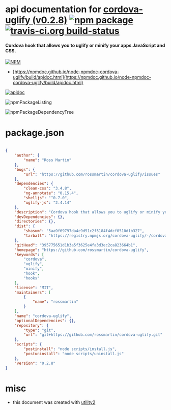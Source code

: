 # api documentation for  [cordova-uglify (v0.2.8)](https://github.com/rossmartin/cordova-uglify)  [![npm package](https://img.shields.io/npm/v/npmdoc-cordova-uglify.svg?style=flat-square)](https://www.npmjs.org/package/npmdoc-cordova-uglify) [![travis-ci.org build-status](https://api.travis-ci.org/npmdoc/node-npmdoc-cordova-uglify.svg)](https://travis-ci.org/npmdoc/node-npmdoc-cordova-uglify)
#### Cordova hook that allows you to uglify or minify your apps JavaScript and CSS.

[![NPM](https://nodei.co/npm/cordova-uglify.png?downloads=true&downloadRank=true&stars=true)](https://www.npmjs.com/package/cordova-uglify)

- [https://npmdoc.github.io/node-npmdoc-cordova-uglify/build/apidoc.html](https://npmdoc.github.io/node-npmdoc-cordova-uglify/build/apidoc.html)

[![apidoc](https://npmdoc.github.io/node-npmdoc-cordova-uglify/build/screenCapture.buildCi.browser.%252Ftmp%252Fbuild%252Fapidoc.html.png)](https://npmdoc.github.io/node-npmdoc-cordova-uglify/build/apidoc.html)

![npmPackageListing](https://npmdoc.github.io/node-npmdoc-cordova-uglify/build/screenCapture.npmPackageListing.svg)

![npmPackageDependencyTree](https://npmdoc.github.io/node-npmdoc-cordova-uglify/build/screenCapture.npmPackageDependencyTree.svg)



# package.json

```json

{
    "author": {
        "name": "Ross Martin"
    },
    "bugs": {
        "url": "https://github.com/rossmartin/cordova-uglify/issues"
    },
    "dependencies": {
        "clean-css": "3.4.8",
        "ng-annotate": "0.15.4",
        "shelljs": "^0.7.0",
        "uglify-js": "2.4.14"
    },
    "description": "Cordova hook that allows you to uglify or minify your apps JavaScript and CSS.",
    "devDependencies": {},
    "directories": {},
    "dist": {
        "shasum": "5aa9f69797da4c9d51c2f5184f4dcf0510d1b327",
        "tarball": "https://registry.npmjs.org/cordova-uglify/-/cordova-uglify-0.2.8.tgz"
    },
    "gitHead": "395775651d1b3a5f3625e4fa3d3ec2ca823664b1",
    "homepage": "https://github.com/rossmartin/cordova-uglify",
    "keywords": [
        "cordova",
        "uglify",
        "minify",
        "hook",
        "hooks"
    ],
    "license": "MIT",
    "maintainers": [
        {
            "name": "rossmartin"
        }
    ],
    "name": "cordova-uglify",
    "optionalDependencies": {},
    "repository": {
        "type": "git",
        "url": "git+https://github.com/rossmartin/cordova-uglify.git"
    },
    "scripts": {
        "postinstall": "node scripts/install.js",
        "postuninstall": "node scripts/uninstall.js"
    },
    "version": "0.2.8"
}
```



# misc
- this document was created with [utility2](https://github.com/kaizhu256/node-utility2)
